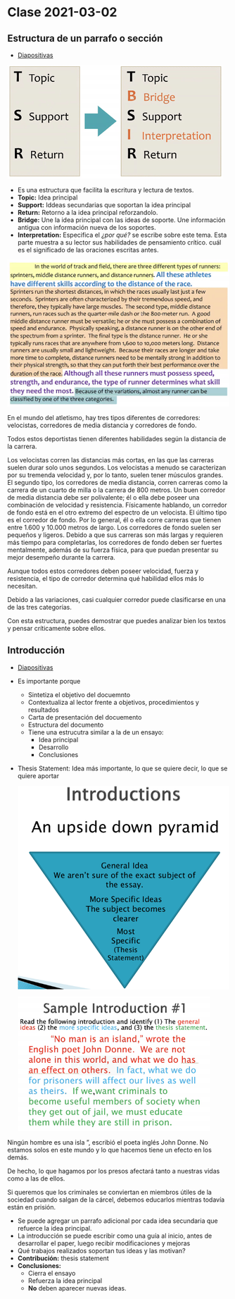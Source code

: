 # Clase 2021-03-02

## Estructura de un parrafo o sección

- [Diapositivas](../presentations/000.pdf)

![Estructura parrafo - TSR](images/000.png)

- Es una estructura que facilita la escritura y lectura de textos.
- **Topic:** Idea principal
- **Support:** Iddeas secundarias que soportan la idea principal
- **Return:** Retorno a la idea principal reforzandolo.
- **Bridge:** Une la idea principal con las ideas de soporte. Une información antigua con información nueva de los soportes.
- **Interpretation:** Especifica el *¿por qué?* se escribe sobre este tema. Esta parte muestra a su lector sus habilidades de pensamiento crítico. cuál es el significado de las oraciones escritas antes.

![Ejemplo de la estructura](images/001.png)


En el mundo del atletismo, hay tres tipos diferentes de corredores: velocistas, corredores de media distancia y corredores de fondo.

Todos estos deportistas tienen diferentes habilidades según la distancia de la carrera.

Los velocistas corren las distancias más cortas, en las que las carreras suelen durar solo unos segundos. Los velocistas a menudo se caracterizan por su tremenda velocidad y, por lo tanto, suelen tener músculos grandes. El segundo tipo, los corredores de media distancia, corren carreras como la carrera de un cuarto de milla o la carrera de 800 metros. Un buen corredor de media distancia debe ser polivalente; él o ella debe poseer una combinación de velocidad y resistencia. Físicamente hablando, un corredor de fondo está en el otro extremo del espectro de un velocista. El último tipo es el corredor de fondo. Por lo general, él o ella corre carreras que tienen entre 1.600 y 10.000 metros de largo. Los corredores de fondo suelen ser pequeños y ligeros. Debido a que sus carreras son más largas y requieren más tiempo para completarlas, los corredores de fondo deben ser fuertes mentalmente, además de su fuerza física, para que puedan presentar su mejor desempeño durante la carrera.

Aunque todos estos corredores deben poseer velocidad, fuerza y ​​resistencia, el tipo de corredor determina qué habilidad
ellos más lo necesitan.

Debido a las variaciones, casi cualquier corredor puede clasificarse en una de las tres categorías.


Con esta estructura, puedes demostrar que puedes analizar bien los textos y pensar críticamente sobre ellos.

## Introducción

- [Diapositivas](../presentations/001.pdf)

- Es importante porque
  - Sintetiza el objetivo del docuemnto
  - Contextualiza al lector frente a objetivos, procedimientos y resultados
  - Carta de presentación del docuemento
  - Estructura del documento
  - Tiene una estrucutra similar a la de un ensayo:
    - Idea principal
    - Desarrollo
    - Conclusiones
- Thesis Statement: Idea más importante, lo que se quiere decir, lo que se quiere aportar

  ![Estructura básica](images/002.png)

  ![Ejemplo Introducción](images/003.png)


Ningún hombre es una isla ”, escribió el poeta inglés John Donne. No estamos solos en este mundo y lo que hacemos tiene un efecto en los demás.

De hecho, lo que hagamos por los presos afectará tanto a nuestras vidas como a las de ellos.

Si queremos que los criminales se conviertan en miembros útiles de la sociedad cuando salgan de la cárcel, debemos educarlos mientras todavía están en prisión. 


- Se puede agregar un parrafo adicional por cada idea secundaria que refuerce la idea principal.
- La introducción se puede escribir como una guía al inicio, antes de desarrollar el paper, luego recibir modificaciones y mejoras
- Qué trabajos realizados soportan tus ideas y las motivan?
- **Contribución:** thesis statement
- **Conclusiones:**
  - Cierra el ensayo
  - Refuerza la idea principal
  - **No** deben aparecer nuevas ideas.